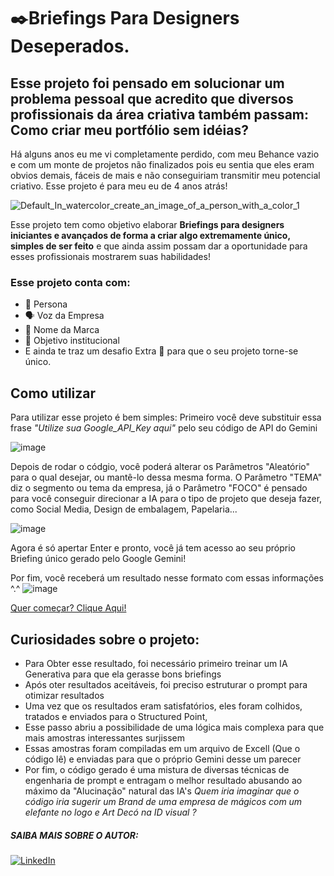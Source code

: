 # ✒️Briefings Para Designers Deseperados.
## Esse projeto foi pensado em solucionar um problema pessoal que acredito que diversos profissionais da área criativa também passam: Como criar meu portfólio sem idéias?

Há alguns anos eu me vi completamente perdido, com meu Behance vazio e com um monte de projetos não finalizados pois eu sentia que eles eram obvios demais, fáceis de mais e não conseguiriam transmitir meu potencial criativo. Esse projeto é para meu eu de 4 anos atrás!

![Default_In_watercolor_create_an_image_of_a_person_with_a_color_1](https://github.com/Vulpardi/Projeto_Alura/assets/169551247/1326c825-5530-44e3-a3ae-a36a50047eaf)

Esse projeto tem como objetivo elaborar **Briefings para designers iniciantes e avançados de forma a criar algo extremamente único, simples de ser feito** e que ainda assim possam dar a oportunidade para esses profissionais mostrarem suas habilidades!

### Esse projeto conta com: ###
+ 🧒 Persona <ENTER>
+ 🗣️ Voz da Empresa
+ 🌟 Nome da Marca
+ 🏁 Objetivo institucional
+ E ainda te traz um desafio Extra 🥇 para que o seu projeto torne-se único.

## Como utilizar
Para utilizar esse projeto é bem simples:
Primeiro você deve substituir essa frase *"Utilize sua Google_API_Key aqui"* pelo seu código de API do Gemini

![image](https://github.com/Vulpardi/Projeto_Alura/assets/169551247/5708de18-ecc5-4b7a-9d3d-4b16e6276667)

Depois de rodar o códgio, você poderá alterar os Parâmetros "Aleatório" para o qual desejar, ou mantê-lo dessa mesma forma. O Parâmetro "TEMA" diz o segmento ou tema da empresa, já o Parâmetro "FOCO" é pensado para você conseguir direcionar a IA para o tipo de projeto que deseja fazer, como Social Media, Design de embalagem, Papelaria...

![image](https://github.com/Vulpardi/Projeto_Alura/assets/169551247/bba028a9-2f43-4bd9-8797-c0c0d9586493)


Agora é só apertar Enter e pronto, você já tem acesso ao seu próprio Briefing único gerado pelo Google Gemini!

Por fim, você receberá um resultado nesse formato com essas informações ^.^
![image](https://github.com/Vulpardi/Gerador-de-Briefings-Criativos/assets/169551247/3a6df200-99b5-43d7-9754-ed098d4fa419)

[Quer começar? Clique Aqui!](https://github.com/Vulpardi/Projeto_Alura/blob/main/Briefing_Design.ipynb)

## Curiosidades sobre o projeto:
+ Para Obter esse resultado, foi necessário primeiro treinar um IA Generativa para que ela gerasse bons briefings
+ Após oter resultados aceitáveis, foi preciso estruturar o prompt para otimizar resultados
+ Uma vez que os resultados eram satisfatórios, eles foram colhidos, tratados e enviados para o Structured Point,
+ Esse passo abriu a possibilidade de uma lógica mais complexa para que mais amostras interessantes surjissem
+ Essas amostras foram compiladas em um arquivo de Excell (Que o código lê) e enviadas para que o próprio Gemini desse um parecer
+ Por fim, o código gerado é uma mistura de diversas técnicas de engenharia de prompt e entragam o melhor resultado abusando ao máximo da "Alucinação" natural das IA's
_Quem iria imaginar que o código iria sugerir um Brand de uma empresa de mágicos com um elefante no logo e Art Decó na ID visual ?_


##### SAIBA MAIS SOBRE O AUTOR:
<p align="left">
  <a href="#" title="LinkedIn">
  <img src="https://img.shields.io/badge/-Linkedin-0e76a8?style=flat-square&logo=Linkedin&logoColor=white&link=https://www.linkedin.com/in/andrey-almassy-social-media/" alt="LinkedIn"/></a>
</p>
